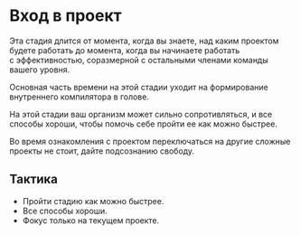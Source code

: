 # Вход в&nbsp;проект

Эта стадия длится от&nbsp;момента, когда вы&nbsp;знаете, над каким проектом будете работать
до&nbsp;момента, когда вы&nbsp;начинаете работать с&nbsp;эффективностью, соразмерной с&nbsp;остальными членами команды вашего уровня.

Основная часть времени на&nbsp;этой стадии уходит на&nbsp;формирование внутреннего компилятора в&nbsp;голове.

На&nbsp;этой стадии ваш организм может сильно сопротивляться, и&nbsp;все способы хороши, чтобы помочь себе пройти ее&nbsp;как можно быстрее.

Во&nbsp;время ознакомления с&nbsp;проектом переключаться на&nbsp;другие сложные проекты не&nbsp;стоит, дайте подсознанию свободу.

## Тактика

* Пройти стадию как можно быстрее.
* Все способы хороши.
* Фокус только на&nbsp;текущем проекте.
